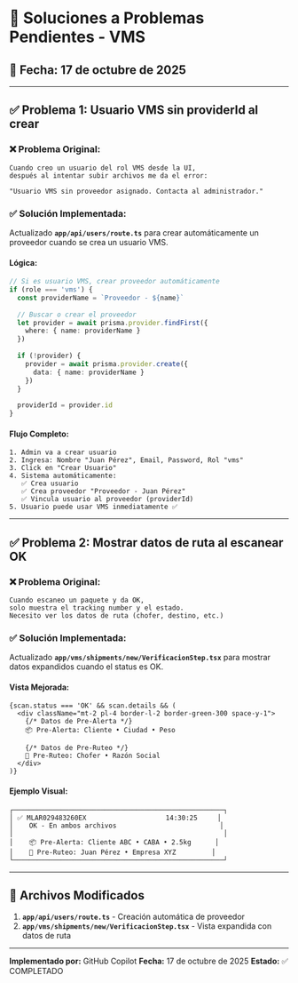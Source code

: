 # 🔧 Soluciones a Problemas Pendientes - VMS

## 📅 Fecha: 17 de octubre de 2025

---

## ✅ Problema 1: Usuario VMS sin providerId al crear

### ❌ **Problema Original:**
```
Cuando creo un usuario del rol VMS desde la UI, 
después al intentar subir archivos me da el error:

"Usuario VMS sin proveedor asignado. Contacta al administrador."
```

### ✅ **Solución Implementada:**

Actualizado **`app/api/users/route.ts`** para crear automáticamente un proveedor cuando se crea un usuario VMS.

#### **Lógica:**
```typescript
// Si es usuario VMS, crear proveedor automáticamente
if (role === 'vms') {
  const providerName = `Proveedor - ${name}`
  
  // Buscar o crear el proveedor
  let provider = await prisma.provider.findFirst({
    where: { name: providerName }
  })
  
  if (!provider) {
    provider = await prisma.provider.create({
      data: { name: providerName }
    })
  }
  
  providerId = provider.id
}
```

#### **Flujo Completo:**
```
1. Admin va a crear usuario
2. Ingresa: Nombre "Juan Pérez", Email, Password, Rol "vms"
3. Click en "Crear Usuario"
4. Sistema automáticamente:
   ✅ Crea usuario
   ✅ Crea proveedor "Proveedor - Juan Pérez"
   ✅ Vincula usuario al proveedor (providerId)
5. Usuario puede usar VMS inmediatamente ✅
```

---

## ✅ Problema 2: Mostrar datos de ruta al escanear OK

### ❌ **Problema Original:**
```
Cuando escaneo un paquete y da OK, 
solo muestra el tracking number y el estado.
Necesito ver los datos de ruta (chofer, destino, etc.)
```

### ✅ **Solución Implementada:**

Actualizado **`app/vms/shipments/new/VerificacionStep.tsx`** para mostrar datos expandidos cuando el status es OK.

#### **Vista Mejorada:**
```tsx
{scan.status === 'OK' && scan.details && (
  <div className="mt-2 pl-4 border-l-2 border-green-300 space-y-1">
    {/* Datos de Pre-Alerta */}
    📦 Pre-Alerta: Cliente • Ciudad • Peso
    
    {/* Datos de Pre-Ruteo */}
    🚚 Pre-Ruteo: Chofer • Razón Social
  </div>
)}
```

#### **Ejemplo Visual:**
```
┌─────────────────────────────────────────────────────┐
│ ✅ MLAR029483260EX                    14:30:25     │
│    OK - En ambos archivos                          │
│                                                     │
│    📦 Pre-Alerta: Cliente ABC • CABA • 2.5kg      │
│    🚚 Pre-Ruteo: Juan Pérez • Empresa XYZ         │
└─────────────────────────────────────────────────────┘
```

---

## 📝 Archivos Modificados

1. **`app/api/users/route.ts`** - Creación automática de proveedor
2. **`app/vms/shipments/new/VerificacionStep.tsx`** - Vista expandida con datos de ruta

---

**Implementado por:** GitHub Copilot
**Fecha:** 17 de octubre de 2025
**Estado:** ✅ COMPLETADO
